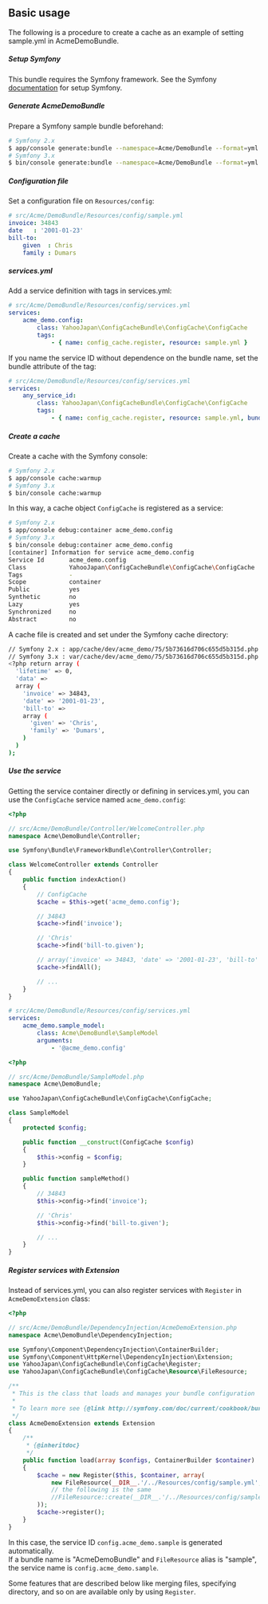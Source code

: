 Basic usage
-----------

The following is a procedure to create a cache as an example of setting sample.yml in AcmeDemoBundle.

##### Setup Symfony

This bundle requires the Symfony framework.
See the Symfony [documentation](http://symfony.com/doc/current/book/installation.html) for setup Symfony.

##### Generate AcmeDemoBundle

Prepare a Symfony sample bundle beforehand:

```sh
# Symfony 2.x
$ app/console generate:bundle --namespace=Acme/DemoBundle --format=yml
# Symfony 3.x
$ bin/console generate:bundle --namespace=Acme/DemoBundle --format=yml
```

##### Configuration file

Set a configuration file on `Resources/config`:

```yml
# src/Acme/DemoBundle/Resources/config/sample.yml
invoice: 34843
date   : '2001-01-23'
bill-to:
    given  : Chris
    family : Dumars
```

##### services.yml

Add a service definition with tags in services.yml:

```yml
# src/Acme/DemoBundle/Resources/config/services.yml
services:
    acme_demo.config:
        class: YahooJapan\ConfigCacheBundle\ConfigCache\ConfigCache
        tags:
            - { name: config_cache.register, resource: sample.yml }
```

If you name the service ID without dependence on the bundle name, set the bundle attribute of the tag:

```yml
# src/Acme/DemoBundle/Resources/config/services.yml
services:
    any_service_id:
        class: YahooJapan\ConfigCacheBundle\ConfigCache\ConfigCache
        tags:
            - { name: config_cache.register, resource: sample.yml, bundle: acme_demo }
```

##### Create a cache

Create a cache with the Symfony console:

```sh
# Symfony 2.x
$ app/console cache:warmup
# Symfony 3.x
$ bin/console cache:warmup
```

In this way, a cache object `ConfigCache` is registered as a service:

```sh
# Symfony 2.x
$ app/console debug:container acme_demo.config
# Symfony 3.x
$ bin/console debug:container acme_demo.config
[container] Information for service acme_demo.config
Service Id       acme_demo.config
Class            YahooJapan\ConfigCacheBundle\ConfigCache\ConfigCache
Tags             -
Scope            container
Public           yes
Synthetic        no
Lazy             yes
Synchronized     no
Abstract         no
```

A cache file is created and set under the Symfony cache directory:

```sh
// Symfony 2.x : app/cache/dev/acme_demo/75/5b73616d706c655d5b315d.php
// Symfony 3.x : var/cache/dev/acme_demo/75/5b73616d706c655d5b315d.php
<?php return array (
  'lifetime' => 0,
  'data' =>
  array (
    'invoice' => 34843,
    'date' => '2001-01-23',
    'bill-to' =>
    array (
      'given' => 'Chris',
      'family' => 'Dumars',
    )
  )
);
```

##### Use the service

Getting the service container directly or defining in services.yml, you can use the `ConfigCache` service named `acme_demo.config`:

```php
<?php

// src/Acme/DemoBundle/Controller/WelcomeController.php
namespace Acme\DemoBundle\Controller;

use Symfony\Bundle\FrameworkBundle\Controller\Controller;

class WelcomeController extends Controller
{
    public function indexAction()
    {
        // ConfigCache
        $cache = $this->get('acme_demo.config');

        // 34843
        $cache->find('invoice');

        // 'Chris'
        $cache->find('bill-to.given');

        // array('invoice' => 34843, 'date' => '2001-01-23', 'bill-to' => array('given' => 'Chris', 'family' => 'Dumars'))
        $cache->findAll();

        // ...
    }
}
```

```yml
# src/Acme/DemoBundle/Resources/config/services.yml
services:
    acme_demo.sample_model:
        class: Acme\DemoBundle\SampleModel
        arguments:
            - '@acme_demo.config'
```

```php
<?php

// src/Acme/DemoBundle/SampleModel.php
namespace Acme\DemoBundle;

use YahooJapan\ConfigCacheBundle\ConfigCache\ConfigCache;

class SampleModel
{
    protected $config;

    public function __construct(ConfigCache $config)
    {
        $this->config = $config;
    }

    public function sampleMethod()
    {
        // 34843
        $this->config->find('invoice');

        // 'Chris'
        $this->config->find('bill-to.given');

        // ...
    }
}
```

##### Register services with Extension

Instead of services.yml, you can also register services with `Register` in `AcmeDemoExtension` class:

```php
<?php

// src/Acme/DemoBundle/DependencyInjection/AcmeDemoExtension.php
namespace Acme\DemoBundle\DependencyInjection;

use Symfony\Component\DependencyInjection\ContainerBuilder;
use Symfony\Component\HttpKernel\DependencyInjection\Extension;
use YahooJapan\ConfigCacheBundle\ConfigCache\Register;
use YahooJapan\ConfigCacheBundle\ConfigCache\Resource\FileResource;

/**
 * This is the class that loads and manages your bundle configuration
 *
 * To learn more see {@link http://symfony.com/doc/current/cookbook/bundles/extension.html}
 */
class AcmeDemoExtension extends Extension
{
    /**
     * {@inheritdoc}
     */
    public function load(array $configs, ContainerBuilder $container)
    {
        $cache = new Register($this, $container, array(
            new FileResource(__DIR__.'/../Resources/config/sample.yml', null, 'sample'),
            // the following is the same
            //FileResource::create(__DIR__.'/../Resources/config/sample.yml')->setAlias('sample'),
        ));
        $cache->register();
    }
}
```

In this case, the service ID `config.acme_demo.sample` is generated automatically.  
If a bundle name is "AcmeDemoBundle" and `FileResource` alias is "sample", the service name is `config.acme_demo.sample`.

Some features that are described below like merging files, specifying directory, and so on are available only by using `Register`.
